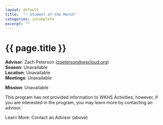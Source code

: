 ```yaml
---
layout: default
title:  "~ Student of the Month"
categories: incomplete
excerpt: ""
---
```


# {{ page.title }}

**Advisor**: Zach Peterson (<zpeterson@wscloud.org>)
<br/>**Season**: Unavailable
<br/>**Location**: Unavailable
<br/>**Meetings**: Unavailable

**Mission**: Unavailable

This program has not provided information to WKHS Activities; however, if you are interested in the program, you may learn more by contacting an advisor.

Learn More: Contact an Advisor (above)